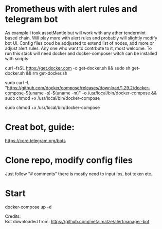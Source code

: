 # Prometheus with alert rules and telegram bot
As example i took assetMantle but will work with any ather tendermint based chain.
Will play more with alert rules and probably will slightly modify bot UI.
Config files coud be addjusted to extend list of nodes, add more or adjust alert rules.
Any one who want to contrbute to it, most welcome. 
To run this stack will need docker and docker-composer witch can be installed with scripts:

curl -fsSL https://get.docker.com -o get-docker.sh && sudo sh  get-docker.sh && rm get-docker.sh

sudo curl -L "https://github.com/docker/compose/releases/download/1.29.2/docker-compose-$(uname -s)-$(uname -m)" -o /usr/local/bin/docker-compose && sudo chmod +x /usr/local/bin/docker-compose

sudo chmod +x /usr/local/bin/docker-compose

# Creat bot, guide:
https://core.telegram.org/bots

# Clone repo, modify config files 
Just follow "# comments" there is mostly need to input ips, bot token etc.

# Start 
docker-compose up -d 

<Now you can look at monitring little bit less>

  
Credits:  
Bot downloaded from:
https://github.com/metalmatze/alertmanager-bot
















